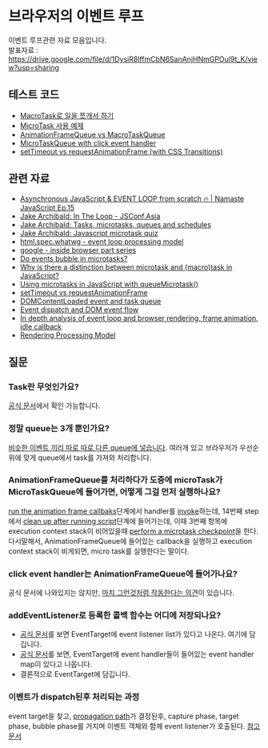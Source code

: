 # 브라우저의 이벤트 루프

이벤트 루프관련 자료 모음입니다.  
발표자료 : https://drive.google.com/file/d/1DysiR8lffmCbN6SanAnjHNmGPOul9t_K/view?usp=sharing

## 테스트 코드
- [MacroTask로 일을 쪼개서 하기](https://jsfiddle.net/MR_RPF/wd2qtkx0/8/)
- [MicroTask 사용 예제](https://jsfiddle.net/MR_RPF/etrLkxbp/5/)
- [AnimationFrameQueue vs MacroTaskQueue](https://jsfiddle.net/MR_RPF/gtfLp08r/4/)
- [MicroTaskQueue with click event handler](https://jsfiddle.net/MR_RPF/v5s4dofr/32/)
- [setTimeout vs requestAnimationFrame (with CSS Transitions)](https://codepen.io/ahomu/pen/NRjxrG)

## 관련 자료
- [Asynchronous JavaScript & EVENT LOOP from scratch 🔥 | Namaste JavaScript Ep.15](https://www.youtube.com/watch?v=8zKuNo4ay8E)
- [Jake Archibald: In The Loop - JSConf.Asia](https://www.youtube.com/watch?v=cCOL7MC4Pl0)
- [Jake Archibald: Tasks, microtasks, queues and schedules](https://jakearchibald.com/2015/tasks-microtasks-queues-and-schedules/)
- [Jake Archibald: Javascript microtask quiz](https://www.youtube.com/watch?v=Lum0R6Ng6R8)
- [html.spec.whatwg - event loop processing model](https://html.spec.whatwg.org/multipage/webappapis.html#event-loop-processing-model)
- [google - inside browser part series](https://developer.chrome.com/blog/inside-browser-part1/)
- [Do events bubble in microtasks?](https://stackoverflow.com/questions/70734518/do-events-bubble-in-microtasks)
- [Why is there a distinction between microtask and (macro)task in JavaScript?](https://stackoverflow.com/questions/68525922/why-is-there-a-distinction-between-microtask-and-macrotask-in-javascript/68598260#68598260)
- [Using microtasks in JavaScript with queueMicrotask()](https://developer.mozilla.org/en-US/docs/Web/API/HTML_DOM_API/Microtask_guide)
- [setTimeout vs requestAnimationFrame](https://stackoverflow.com/questions/71523029/settimeout-vs-requestanimationframe/71523642#71523642)
- [DOMContentLoaded event and task queue](https://stackoverflow.com/questions/71318123/domcontentloaded-event-and-task-queue)  
- [Event dispatch and DOM event flow](https://w3c.github.io/uievents/#event-flow)
- [In depth analysis of event loop and browser rendering, frame animation, idle callback](https://developpaper.com/in-depth-analysis-of-event-loop-and-browser-rendering-frame-animation-idle-callback-animation-demonstration/)
- [Rendering Processing Model](https://docs.google.com/document/d/1Mw6qNw8UAEfW96CXaXRVYPPZjqQS3YdK7v57wFttAhs/edit#heading=h.p82ypq23qxwh)

## 질문
### Task란 무엇인가요?
[공식 문서](https://html.spec.whatwg.org/multipage/webappapis.html#concept-task)에서 확인 가능합니다.  

### 정말 queue는 3개 뿐인가요?
[비슷한 이벤트 끼리 따로 따로 다른 queue에 넣습니다](https://html.spec.whatwg.org/multipage/webappapis.html#task-source). 여러개 있고 브라우저가 우선순위에 맞게 queue에서 task를 가져와 처리합니다.  

### AnimationFrameQueue를 처리하다가 도중에 microTask가 MicroTaskQueue에 들어가면, 어떻게 그걸 먼저 실행하나요?
[run the animation frame callbaks](https://html.spec.whatwg.org/multipage/imagebitmap-and-animations.html#run-the-animation-frame-callbacks)단계에서 handler를 [invoke](https://webidl.spec.whatwg.org/#invoke-a-callback-function)하는데, 14번째 step에서 [clean up after running script](https://html.spec.whatwg.org/multipage/webappapis.html#clean-up-after-running-script)단계에 들어가는데, 이때 3번째 항목에 execution context stack이 비어있을때 [perform a microtask checkpoint](https://html.spec.whatwg.org/multipage/webappapis.html#perform-a-microtask-checkpoint)을 한다. 다시말해서, AnimationFrameQueue에 들어있는 callback을 실행하고 execution context stack이 비게되면, micro task를 실행한다는 말이다.  

### click event handler는 AnimationFrameQueue에 들어가나요?
공식 문서에 나와있지는 않지만, [마치 그런것처럼 작동한다는 의견](https://stackoverflow.com/questions/71568745/animation-frame-queue-vs-micro-task-queue#comment126513157_71568840)이 있습니다.  

### addEventListener로 등록한 콜백 함수는 어디에 저장되나요?  
- [공식 문서](https://dom.spec.whatwg.org/#eventtarget-event-listener-list)를 보면 EventTarget에 event listener list가 있다고 나온다. 여기에 담깁니다.
- [공식 문서](https://html.spec.whatwg.org/multipage/webappapis.html#event-handler-attributes)를 보면, EventTarget에 event handler들이 들어있는 event handler map이 있다고 나옵니다. 
- 결론적으로 EventTarget에 담깁니다.

### 이벤트가 dispatch된후 처리되는 과정
event target을 찾고, [propagation path](https://w3c.github.io/uievents/#propagation-path)가 결정된후, capture phase, target phase, bubble phase를 거치며 이벤트 객체와 함께 event listener가 호출된다.
[참고문서](https://w3c.github.io/uievents/#event-flow)
